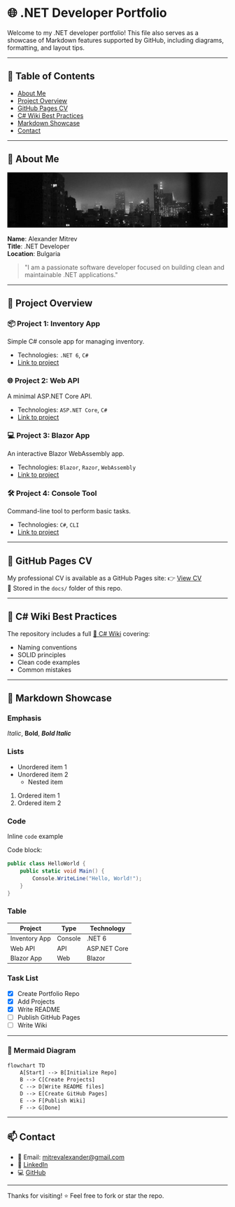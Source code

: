 # 🌐 .NET Developer Portfolio

Welcome to my .NET developer portfolio! This file also serves as a showcase of Markdown features supported by GitHub, including diagrams, formatting, and layout tips.

---

## 📑 Table of Contents

- [About Me](README.md#-about-me)
- [Project Overview](README.md#-project-overview)
- [GitHub Pages CV](README.md#-github-pages-cv)
- [C# Wiki Best Practices](README.md#-c-wiki-best-practices)
- [Markdown Showcase](README.md#-markdown-showcase)
- [Contact](README.md#-contact)

---

## 👤 About Me
![Image](docs/linked_in_background.jpg "LinkedIn Background")

**Name**: Alexander Mitrev  
**Title**: .NET Developer  
**Location**: Bulgaria

> "I am a passionate software developer focused on building clean and maintainable .NET applications."

---

## 🧰 Project Overview

### 📦 Project 1: Inventory App
Simple C# console app for managing inventory.
- Technologies: `.NET 6`, `C#`
- [Link to project](./Project1-InventoryApp)

### 🌐 Project 2: Web API
A minimal ASP.NET Core API.
- Technologies: `ASP.NET Core`, `C#`
- [Link to project](./Project2-WebAPI)

### 💻 Project 3: Blazor App
An interactive Blazor WebAssembly app.
- Technologies: `Blazor`, `Razor`, `WebAssembly`
- [Link to project](./Project3-BlazorApp)

### 🛠 Project 4: Console Tool
Command-line tool to perform basic tasks.
- Technologies: `C#`, `CLI`
- [Link to project](./Project4-ConsoleTool)

---

## 📄 GitHub Pages CV

My professional CV is available as a GitHub Pages site:
👉 [View CV](https://almit1.github.io/SWU_demo/)  
📁 Stored in the `docs/` folder of this repo.

---

## 📘 C# Wiki Best Practices

The repository includes a full [📘 C# Wiki](https://github.com/almit1/SWU_demo/wiki) covering:

- Naming conventions
- SOLID principles
- Clean code examples
- Common mistakes

---

## 🧪 Markdown Showcase

### Emphasis
*Italic*, **Bold**, ***Bold Italic***

### Lists

- Unordered item 1
- Unordered item 2
  - Nested item

1. Ordered item 1
2. Ordered item 2

### Code

Inline `code` example  

Code block:

```csharp
public class HelloWorld {
    public static void Main() {
        Console.WriteLine("Hello, World!");
    }
}
```

### Table

| Project        | Type     | Technology     |
|----------------|----------|----------------|
| Inventory App  | Console  | .NET 6         |
| Web API        | API      | ASP.NET Core   |
| Blazor App     | Web      | Blazor         |

### Task List

- [x] Create Portfolio Repo
- [x] Add Projects
- [x] Write README
- [ ] Publish GitHub Pages
- [ ] Write Wiki

---

### 🧠 Mermaid Diagram

```mermaid
flowchart TD
    A[Start] --> B[Initialize Repo]
    B --> C[Create Projects]
    C --> D[Write README files]
    D --> E[Create GitHub Pages]
    E --> F[Publish Wiki]
    F --> G[Done]
```

---

## 📫 Contact

- 📧 Email: mitrevalexander@gmail.com  
- 💼 [LinkedIn](https://www.linkedin.com/in/alexander-mitrev)  
- 💻 [GitHub](https://github.com/almit1)

---

Thanks for visiting! ⭐ Feel free to fork or star the repo.

